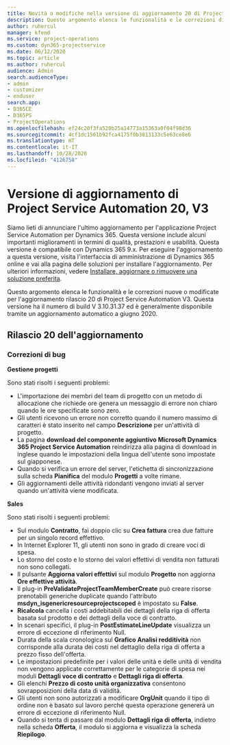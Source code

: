 ```yaml
---
title: Novità o modifiche nella versione di aggiornamento 20 di Project Service Automation V3
description: Questo argomento elenca le funzionalità e le correzioni disponibili nella versione di aggiornamento 20 di Project Service Automation V3
author: ruhercul
manager: kfend
ms.service: project-operations
ms.custom: dyn365-projectservice
ms.date: 06/12/2020
ms.topic: article
ms.author: ruhercul
audience: Admin
search.audienceType:
- admin
- customizer
- enduser
search.app:
- D365CE
- D365PS
- ProjectOperations
ms.openlocfilehash: ef24c20f3fa520b25a14773a15363a0f04f98d36
ms.sourcegitcommit: 4cf1dc1561b92fca4175f0b3813133c5e63ce8e6
ms.translationtype: HT
ms.contentlocale: it-IT
ms.lasthandoff: 10/28/2020
ms.locfileid: "4126758"
---
```

# <a name="project-service-automation-update-release-20-v3"></a>Versione di aggiornamento di Project Service Automation 20, V3

Siamo lieti di annunciare l'ultimo aggiornamento per l'applicazione Project Service Automation per Dynamics 365. Questa versione include alcuni importanti miglioramenti in termini di qualità, prestazioni e usabilità. Questa versione è compatibile con Dynamics 365 9.x. Per eseguire l'aggiornamento a questa versione, visita l'interfaccia di amministrazione di Dynamics 365 online e vai alla pagina delle soluzioni per installare l'aggiornamento. Per ulteriori informazioni, vedere [Installare, aggiornare o rimuovere una soluzione preferita](https://docs.microsoft.com/power-platform/admin/install-remove-preferred-solution).

Questo argomento elenca le funzionalità e le correzioni nuove o modificate per l'aggiornamento rilascio 20 di Project Service Automation V3. Questa versione ha il numero di build V 3.10.31.37 ed è generalmente disponibile tramite un aggiornamento automatico a giugno 2020.

## <a name="update-release-20"></a>Rilascio 20 dell'aggiornamento

### <a name="bug-fixes"></a>Correzioni di bug

**Gestione progetti**

Sono stati risolti i seguenti problemi:

- L'importazione dei membri del team di progetto con un metodo di allocazione che richiede ore genera un messaggio di errore non chiaro quando le ore specificate sono zero.
- Gli utenti ricevono un errore non corretto quando il numero massimo di caratteri è stato inserito nel campo **Descrizione** per un'attività di progetto.
- La pagina **download del componente aggiuntivo Microsoft Dynamics 365 Project Service Automation** reindirizza alla pagina di download in inglese quando le impostazioni della lingua dell'utente sono impostate sul giapponese.
- Quando si verifica un errore del server, l'etichetta di sincronizzazione sulla scheda **Pianifica** del modulo **Progetti** a volte rimane.
- Gli aggiornamenti delle attività ridondanti vengono inviati al server quando un'attività viene modificata.

**Sales**

Sono stati risolti i seguenti problemi:

- Sul modulo **Contratto**, fai doppio clic su **Crea fattura** crea due fatture per un singolo record effettivo.
- In Internet Explorer 11, gli utenti non sono in grado di creare voci di spesa.
- Lo storno del costo e lo storno dei valori effettivi di vendita non fatturati non sono collegati.
- Il pulsante **Aggiorna valori effettivi** sul modulo **Progetto** non aggiorna **Ore effettive attività**.
- Il plug-in **PreValidateProjectTeamMemberCreate** può creare risorse prenotabili generiche duplicate quando l'attributo **msdyn_isgenericresourceprojectscoped** è impostato su **False**.
- **Ricalcola** cancella i costi addebitabili dei dettagli della riga di offerta basata sul prodotto e dei dettagli della voce di contratto.
- In scenari specifici, il plug-in **PostEstimateLineUpdate** visualizza un errore di eccezione di riferimento Null.
- Durata della scala cronologica sul **Grafico Analisi redditività** non corrisponde alla durata dei costi nel dettaglio della riga di offerta a prezzo fisso dell'offerta.
- Le impostazioni predefinite per i valori delle unità e delle unità di vendita non vengono applicate correttamente per le categorie di spesa nei moduli **Dettagli voce di contratto** e **Dettagli riga di offerta**.
- Gli elenchi **Prezzo di costo unità organizzativa** consentono sovrapposizioni della data di validità.
- Gli utenti non sono autorizzati a modificare **OrgUnit** quando il tipo di ordine non è basato sul lavoro perché questa operazione genererà un errore di eccezione di riferimento Null.
- Quando si tenta di passare dal modulo **Dettagli riga di offerta**, indietro nella scheda **Offerta**, il modulo si aggiorna e visualizza la scheda **Riepilogo**.
